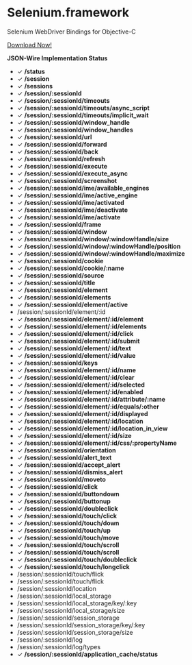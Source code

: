 Selenium.framework
====================
Selenium WebDriver Bindings for Objective-C

[Download Now!](https://github.com/penguinho/selenium-objective-c/raw/master/publish/Selenium.framework.zip)

**JSON-Wire Implementation Status**

* &#10003; **/status**
* &#10003; **/session**
* &#10003; **/sessions**
* &#10003; **/session/:sessionId**
* &#10003; **/session/:sessionId/timeouts**
* &#10003; **/session/:sessionId/timeouts/async_script**
* &#10003; **/session/:sessionId/timeouts/implicit_wait**
* &#10003; **/session/:sessionId/window_handle**
* &#10003; **/session/:sessionId/window_handles**
* &#10003; **/session/:sessionId/url**
* &#10003; **/session/:sessionId/forward**
* &#10003; **/session/:sessionId/back**
* &#10003; **/session/:sessionId/refresh**
* &#10003; **/session/:sessionId/execute**
* &#10003; **/session/:sessionId/execute_async**
* &#10003; **/session/:sessionId/screenshot**
* &#10003; **/session/:sessionId/ime/available_engines**
* &#10003; **/session/:sessionId/ime/active_engine**
* &#10003; **/session/:sessionId/ime/activated**
* &#10003; **/session/:sessionId/ime/deactivate**
* &#10003; **/session/:sessionId/ime/activate**
* &#10003; **/session/:sessionId/frame**
* &#10003; **/session/:sessionId/window**
* &#10003; **/session/:sessionId/window/:windowHandle/size**
* &#10003; **/session/:sessionId/window/:windowHandle/position**
* &#10003; **/session/:sessionId/window/:windowHandle/maximize**
* &#10003; **/session/:sessionId/cookie**
* &#10003; **/session/:sessionId/cookie/:name**
* &#10003; **/session/:sessionId/source**
* &#10003; **/session/:sessionId/title**
* &#10003; **/session/:sessionId/element**
* &#10003; **/session/:sessionId/elements**
* &#10003; **/session/:sessionId/element/active**
* /session/:sessionId/element/:id
* &#10003; **/session/:sessionId/element/:id/element**
* &#10003; **/session/:sessionId/element/:id/elements**
* &#10003; **/session/:sessionId/element/:id/click**
* &#10003; **/session/:sessionId/element/:id/submit**
* &#10003; **/session/:sessionId/element/:id/text**
* &#10003; **/session/:sessionId/element/:id/value**
* &#10003; **/session/:sessionId/keys**
* &#10003; **/session/:sessionId/element/:id/name**
* &#10003; **/session/:sessionId/element/:id/clear**
* &#10003; **/session/:sessionId/element/:id/selected**
* &#10003; **/session/:sessionId/element/:id/enabled**
* &#10003; **/session/:sessionId/element/:id/attribute/:name**
* &#10003; **/session/:sessionId/element/:id/equals/:other**
* &#10003; **/session/:sessionId/element/:id/displayed**
* &#10003; **/session/:sessionId/element/:id/location**
* &#10003; **/session/:sessionId/element/:id/location_in_view**
* &#10003; **/session/:sessionId/element/:id/size**
* &#10003; **/session/:sessionId/element/:id/css/:propertyName**
* &#10003; **/session/:sessionId/orientation**
* &#10003; **/session/:sessionId/alert_text**
* &#10003; **/session/:sessionId/accept_alert**
* &#10003; **/session/:sessionId/dismiss_alert**
* &#10003; **/session/:sessionId/moveto**
* &#10003; **/session/:sessionId/click**
* &#10003; **/session/:sessionId/buttondown**
* &#10003; **/session/:sessionId/buttonup**
* &#10003; **/session/:sessionId/doubleclick**
* &#10003; **/session/:sessionId/touch/click**
* &#10003; **/session/:sessionId/touch/down**
* &#10003; **/session/:sessionId/touch/up**
* &#10003; **/session/:sessionId/touch/move**
* &#10003; **/session/:sessionId/touch/scroll**
* &#10003; **/session/:sessionId/touch/scroll**
* &#10003; **/session/:sessionId/touch/doubleclick**
* &#10003; **/session/:sessionId/touch/longclick**
* /session/:sessionId/touch/flick
* /session/:sessionId/touch/flick
* /session/:sessionId/location
* /session/:sessionId/local_storage
* /session/:sessionId/local_storage/key/:key
* /session/:sessionId/local_storage/size
* /session/:sessionId/session_storage
* /session/:sessionId/session_storage/key/:key
* /session/:sessionId/session_storage/size
* /session/:sessionId/log
* /session/:sessionId/log/types
* &#10003; **/session/:sessionId/application_cache/status**
